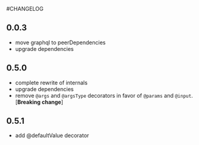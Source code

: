 #CHANGELOG

## 0.0.3
- move graphql to peerDependencies
- upgrade dependencies

## 0.5.0
- complete rewrite of internals
- upgrade dependencies
- remove `@args` and  `@argsType` decorators in favor of `@params` and `@input`. [**Breaking change**]

## 0.5.1
- add @defaultValue decorator
 

